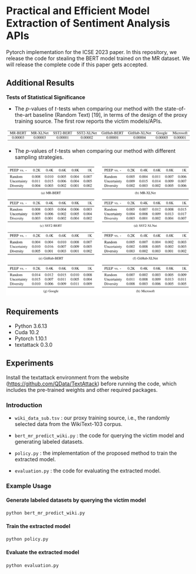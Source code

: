 # Practical and Efficient Model Extraction of Sentiment Analysis APIs
Pytorch implementation for the ICSE 2023 paper. In this repository, we release the code for stealing the BERT model trained on the MR dataset. We will release the complete code if this paper gets accepted. 

## Additional Results
**Tests of Statistical Significance**

- The *p*-values of *t*-tests when comparing our method with the state-of-the-art baseline (Random Text) [19], in terms of the design of the proxy training source. The first row reports the victim models/APIs.

![./img/proxy.png](./img/proxy.png)

- The *p*-values of *t*-tests when comparing our method with different sampling strategies.

![./img/sampling.png](./img/sampling.png)



## Requirements

- Python 3.6.13
- Cuda 10.2
- Pytorch 1.10.1
- textattack 0.3.0

## Experiments

Install the textattack environment from the website (https://github.com/QData/TextAttack) before running the code, which includes the pre-trained weights and other required packages.

### Introduction

- `wiki_data_sub.tsv` : our proxy training source, i.e., the randomly selected data from the WikiText-103 corpus.

- `bert_mr_predict_wiki.py` : the code for querying the victim model and generating labeled datasets.

- `policy.py` : the implementation of the proposed method to train the extracted model.

- `evaluation.py` : the code for evaluating the extracted model.

  

### Example Usage

#### Generate labeled datasets by querying the victim model


```
python bert_mr_predict_wiki.py
```

#### Train the extracted model


```
python policy.py
```

#### Evaluate the extracted model

```
python evaluation.py
```
